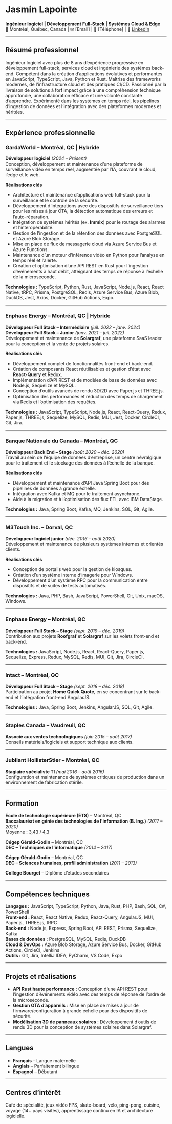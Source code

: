 # Jasmin Lapointe
**Ingénieur logiciel | Développement Full-Stack | Systèmes Cloud & Edge**  
📍 Montréal, Québec, Canada | ✉ [Email] | 📱 [Téléphone] | 🔗 [LinkedIn](https://www.linkedin.com/in/jasminlap)

---

## Résumé professionnel
Ingénieur logiciel avec plus de 8 ans d’expérience progressive en développement full-stack, services cloud et ingénierie des systèmes back-end. Compétent dans la création d’applications évolutives et performantes en JavaScript, TypeScript, Java, Python et Rust. Maîtrise des frameworks modernes, de l’infrastructure cloud et des pratiques CI/CD. Passionné par la livraison de solutions à fort impact grâce à une compréhension technique approfondie, une collaboration efficace et une volonté constante d’apprendre. Expérimenté dans les systèmes en temps réel, les pipelines d’ingestion de données et l’intégration avec des plateformes modernes et héritées.

---

## Expérience professionnelle

### GardaWorld – Montréal, QC | Hybride
**Développeur logiciel** *(2024 – Présent)*  
Conception, développement et maintenance d’une plateforme de surveillance vidéo en temps réel, augmentée par l’IA, couvrant le cloud, l’edge et le web.

**Réalisations clés**
- Architecture et maintenance d’applications web full-stack pour la surveillance et le contrôle de la sécurité.
- Développement d’intégrations avec des dispositifs de surveillance tiers pour les mises à jour OTA, la détection automatique des erreurs et l’auto-réparation.
- Intégration de systèmes hérités (ex. **Immix**) pour le routage des alarmes et l’interopérabilité.
- Gestion de l’ingestion et de la rétention des données avec PostgreSQL et Azure Blob Storage.
- Mise en place de flux de messagerie cloud via Azure Service Bus et Azure Functions.
- Maintenance d’un moteur d’inférence vidéo en Python pour l’analyse en temps réel et l’alerte.
- Création et optimisation d’une API REST en Rust pour l’ingestion d’événements à haut débit, atteignant des temps de réponse à l’échelle de la microseconde.

**Technologies :** TypeScript, Python, Rust, JavaScript, Node.js, React, React Native, tRPC, Prisma, PostgreSQL, Redis, Azure Service Bus, Azure Blob, DuckDB, Jest, Axios, Docker, GitHub Actions, Expo.

---

### Enphase Energy – Montréal, QC | Hybride
**Développeur Full Stack – Intermédiaire** *(juil. 2022 – janv. 2024)*  
**Développeur Full Stack – Junior** *(janv. 2021 – juil. 2022)*  
Développement et maintenance de **Solargraf**, une plateforme SaaS leader pour la conception et la vente de projets solaires.

**Réalisations clés**
- Développement complet de fonctionnalités front-end et back-end.
- Création de composants React réutilisables et gestion d’état avec **React-Query** et Redux.
- Implémentation d’API REST et de modèles de base de données avec Node.js, Sequelize et MySQL.
- Conception d’outils avancés de rendu 3D/2D avec Paper.js et THREE.js.
- Optimisation des performances et réduction des temps de chargement via Redis et l’optimisation des requêtes.

**Technologies :** JavaScript, TypeScript, Node.js, React, React-Query, Redux, Paper.js, THREE.js, Sequelize, MySQL, Redis, MUI, Jest, Docker, CircleCI, Git, Jira.

---

### Banque Nationale du Canada – Montréal, QC
**Développeur Back End – Stage** *(août 2020 – déc. 2020)*  
Travail au sein de l’équipe de données d’entreprise, un centre névralgique pour le traitement et le stockage des données à l’échelle de la banque.

**Réalisations clés**
- Développement et maintenance d’API Java Spring Boot pour des pipelines de données à grande échelle.
- Intégration avec Kafka et MQ pour le traitement asynchrone.
- Aide à la migration et à l’optimisation des flux ETL avec IBM DataStage.

**Technologies :** Java, Spring Boot, Kafka, MQ, Jenkins, SQL, Git, Agile.

---

### M3Touch Inc. – Dorval, QC
**Développeur logiciel junior** *(déc. 2016 – août 2020)*  
Développement et maintenance de plusieurs systèmes internes et orientés clients.

**Réalisations clés**
- Conception de portails web pour la gestion de kiosques.
- Création d’un système interne d’imagerie pour Windows.
- Développement d’un système RPC pour la communication entre dispositifs et de suites de tests automatisés.

**Technologies :** Java, PHP, Bash, JavaScript, PowerShell, Git, Unix, macOS, Windows.

---

### Enphase Energy – Montréal, QC
**Développeur Full Stack – Stage** *(sept. 2019 – déc. 2019)*  
Contribution aux projets **Roofgraf** et **Solargraf** sur les volets front-end et back-end.

**Technologies :** JavaScript, Node.js, React, React-Query, Paper.js, Sequelize, Express, Redux, MySQL, Redis, MUI, Git, Jira, CircleCI.

---

### Intact – Montréal, QC
**Développeur Full Stack – Stage** *(sept. 2018 – déc. 2018)*  
Participation au projet **Home Quick Quote**, en se concentrant sur le back-end et l’intégration front-end AngularJS.

**Technologies :** Java, Spring Boot, Jenkins, AngularJS, SQL, Git, Agile.

---

### Staples Canada – Vaudreuil, QC
**Associé aux ventes technologiques** *(juin 2015 – août 2017)*  
Conseils matériels/logiciels et support technique aux clients.

---

### Jubilant HollisterStier – Montréal, QC
**Stagiaire spécialiste TI** *(mai 2016 – août 2016)*  
Configuration et maintenance de systèmes critiques de production dans un environnement de fabrication stérile.

---

## Formation

**École de technologie supérieure (ÉTS)** – Montréal, QC  
**Baccalauréat en génie des technologies de l’information (B. Ing.)** *(2017 – 2020)*  
Moyenne : 3,43 / 4,3

**Cégep Gérald-Godin** – Montréal, QC  
**DEC – Techniques de l’informatique** *(2014 – 2017)*  

**Cégep Gérald-Godin** – Montréal, QC  
**DEC – Sciences humaines, profil administration** *(2011 – 2013)*  

**Collège Bourget** – Diplôme d’études secondaires  

---

## Compétences techniques

**Langages :** JavaScript, TypeScript, Python, Java, Rust, PHP, Bash, SQL, C#, PowerShell  
**Front-end :** React, React Native, Redux, React-Query, AngularJS, MUI, Paper.js, THREE.js, tRPC  
**Back-end :** Node.js, Express, Spring Boot, API REST, Prisma, Sequelize, Kafka  
**Bases de données :** PostgreSQL, MySQL, Redis, DuckDB  
**Cloud & DevOps :** Azure Blob Storage, Azure Service Bus, Docker, GitHub Actions, CircleCI, Jenkins  
**Outils :** Git, Jira, IntelliJ IDEA, PyCharm, VS Code, Expo

---

## Projets et réalisations
- **API Rust haute performance** : Conception d’une API REST pour l’ingestion d’événements vidéo avec des temps de réponse de l’ordre de la microseconde.  
- **Gestion OTA d’appareils** : Mise en place de mises à jour de firmware/configuration à grande échelle pour des dispositifs de sécurité.  
- **Modélisation 3D de panneaux solaires** : Développement d’outils de rendu 3D pour la conception de systèmes solaires dans Solargraf.

---

## Langues
- **Français** – Langue maternelle  
- **Anglais** – Parfaitement bilingue
- **Espagnol** – Débutant  

---

## Centres d’intérêt
Café de spécialité, jeux vidéo FPS, skate-board, vélo, ping-pong, cuisine, voyage (14+ pays visités), apprentissage continu en IA et architecture logicielle.
